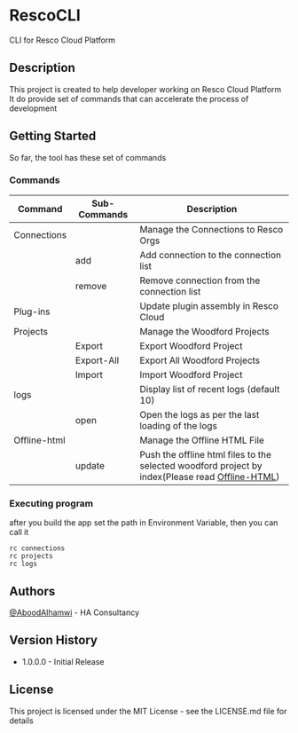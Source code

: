 # RescoCLI

CLI for Resco Cloud Platform

## Description

This project is created to help developer working on Resco Cloud Platform<br/>
It do provide set of commands that can accelerate the process of development

## Getting Started

So far, the tool has these set of commands <br />

### Commands

| Command      | Sub-Commands             | Description                                                                                                                      |
| ------------ | ------------------------ | -------------------------------------------------------------------------------------------------------------------------------- |
| Connections  |                          | Manage the Connections to Resco Orgs                                                                                             |
|              | add                      | Add connection to the connection list                                                                                            |
|              | remove                   | Remove connection from the connection list                                                                                       |
| Plug-ins     |                          | Update plugin assembly in Resco Cloud                                                                                            |
| Projects     |                          | Manage the Woodford Projects                                                                                                     |
|              | Export                   | Export Woodford Project                                                                                                          |
|              | Export-All               | Export All Woodford Projects                                                                                                     |
|              | Import                   | Import Woodford Project                                                                                                          |
| logs         |                          | Display list of recent logs (default 10)                                                                                         |
|              | open                     | Open the logs as per the last loading of the logs                                                                                |
| Offline-html |                          | Manage the Offline HTML File                                                                                                     |
|              | update                   | Push the offline html files to the selected woodford project by index(Please read [Offline-HTML](RescoCLI/Tasks/Offline-html/Readme.md)) |


### Executing program

after you build the app set the path in Environment Variable, then you can call it

```
rc connections
rc projects
rc logs
```

## Authors

[@AboodAlhamwi](https://twitter.com/Aboodalhamwi1) - HA Consultancy

## Version History

- 1.0.0.0  - Initial Release

## License

This project is licensed under the MIT License - see the LICENSE.md file for details
